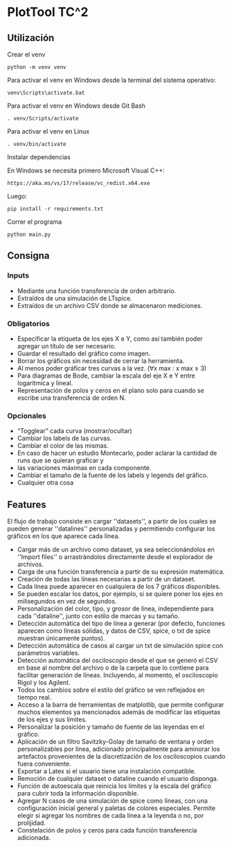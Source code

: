 # PlotTool TC^2

## Utilización

Crear el venv

    python -m venv venv

Para activar el venv en Windows desde la terminal del sistema operativo:

    venv\Scripts\activate.bat

Para activar el venv en Windows desde Git Bash

    . venv/Scripts/activate

Para activar el venv en Linux

    . venv/bin/activate

Instalar dependencias

En Windows se necesita primero Microsoft Visual C++:

    https://aka.ms/vs/17/release/vc_redist.x64.exe

Luego:

    pip install -r requirements.txt

Correr el programa

    python main.py

## Consigna

### Inputs

- Mediante una función transferencia de orden arbitrario.
- Extraı́dos de una simulación de LTspice.
- Extraı́dos de un archivo CSV donde se almacenaron mediciones.

### Obligatorios

- Especificar la etiqueta de los ejes X e Y, como ası́ también poder agregar un tı́tulo de ser necesario.
- Guardar el resultado del gráfico como imagen.
- Borrar los gráficos sin necesidad de cerrar la herramienta.
- Al menos poder gráficar tres curvas a la vez. (∀x max : x max ≥ 3)
- Para diagramas de Bode, cambiar la escala del eje X e Y entre logarı́tmica y lineal.
- Representación de polos y ceros en el plano solo para cuando se escribe una transferencia de orden N.

### Opcionales

- “Togglear” cada curva (mostrar/ocultar)
- Cambiar los labels de las curvas.
- Cambiar el color de las mismas.
- En caso de hacer un estudio Montecarlo, poder aclarar la cantidad de runs que se quieran graficar y
- las variaciones máximas en cada componente.
- Cambiar el tamaño de la fuente de los labels y legends del gráfico.
- Cualquier otra cosa

## Features

El flujo de trabajo consiste en cargar ''datasets'', a partir de los cuales se pueden generar ''datalines'' personalizadas y permitiendo configurar los gráficos en los que aparece cada línea.

- Cargar más de un archivo como dataset, ya sea seleccionándolos en ''Import files'' o arrastrándolos directamente desde el explorador de archivos.
- Carga de una función transferencia a partir de su expresión matemática.
- Creación de todas las líneas necesarias a partir de un dataset.
- Cada línea puede aparecer en cualquiera de los 7 gráficos disponibles.
- Se pueden escalar los datos, por ejemplo, si se quiere poner los ejes en milisegundos en vez de segundos.
- Personalización del color, tipo, y grosor de línea, independiente para cada ''dataline'', junto con estilo de marcas y su tamaño.
- Detección automática del tipo de línea a generar (por defecto, funciones aparecen como líneas sólidas, y datos de CSV, spice, o txt de spice muestran únicamente puntos).
- Detección automática de casos al cargar un txt de simulación spice con parámetros variables.
- Detección automática del osciloscopio desde el que se generó el CSV en base al nombre del archivo o de la carpeta que lo contiene para facilitar generación de líneas. Incluyendo, al momento, el osciloscopio Rigol y los Agilent.
- Todos los cambios sobre el estilo del gráfico se ven reflejados en tiempo real.
- Acceso a la barra de herramientas de matplotlib, que permite configurar muchos elementos ya mencionados además de modificar las etiquetas de los ejes y sus límites.
- Personalizar la posición y tamaño de fuente de las leyendas en el gráfico.
- Aplicación de un filtro Savitzky-Golay de tamaño de ventana y orden personalizables por línea, adicionado principalmente para aminorar los artefactos provenientes de la discretización de los osciloscopios cuando fuera conveniente.
- Exportar a Latex si el usuario tiene una instalación compatible.
- Remoción de cualquier dataset o dataline cuando el usuario disponga.
- Función de autoescala que reinicia los límites y la escala del gráfico para cubrir toda la información disponible.
- Agregar N casos de una simulación de spice como líneas, con una configuración inicial general y paletas de colores especiales. Permite elegir si agregar los nombres de cada línea a la leyenda o no, por prolijidad.
- Constelación de polos y ceros para cada función transferencia adicionada.
